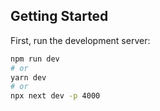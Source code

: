 ## Getting Started

First, run the development server:

```bash
npm run dev
# or
yarn dev
# or 
npx next dev -p 4000
```

